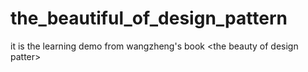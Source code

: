 # the_beautiful_of_design_pattern
it is the learning demo from wangzheng's book &lt;the beauty of design patter>
